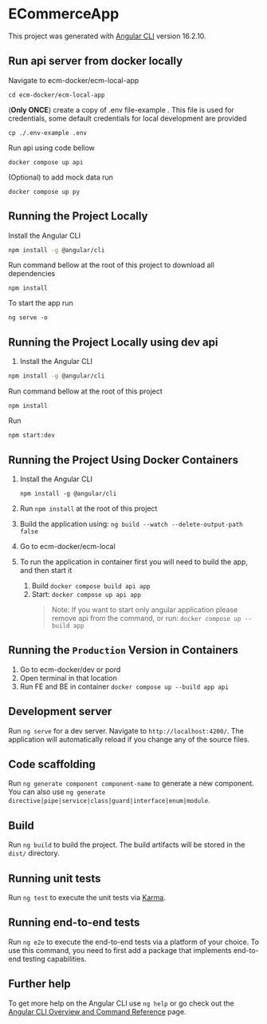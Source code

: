 # ECommerceApp

This project was generated with [Angular CLI](https://github.com/angular/angular-cli) version 16.2.10.



## Run api server from docker locally
Navigate to ecm-docker/ecm-local-app
```shell
cd ecm-docker/ecm-local-app
```
(**Only ONCE**) create a copy of .env file-example . This file is used for credentials, some default credentials for local development are provided
```shell
cp ./.env-example .env
```
Run api using code bellow
```shell
docker compose up api
```
(Optional) to add mock data run

```shell
docker compose up py
```

## Running the Project Locally

Install the Angular CLI

```sh
npm install -g @angular/cli
```
Run command bellow at the root of this project to download all dependencies
```shell
npm install
```
To start the app run
``` shell
ng serve -o
```

## Running the Project Locally using dev api

1. Install the Angular CLI

```sh
npm install -g @angular/cli
```
Run command bellow at the root of this project
```shell
npm install
```
Run
``` shell
npm start:dev
```

## Running the Project Using Docker Containers

1. Install the Angular CLI

   `npm install -g @angular/cli`

2. Run `npm install` at the root of this project
3. Build the application using: `ng build --watch --delete-output-path false`
4. Go to ecm-docker/ecm-local
5. To run the application in container first you will need to build the app, and then start it
   1. Build `docker compose build api app`
   2. Start: `docker compose up api app`
      > Note: If you want to start only angular application please remove api from the command, or run: `docker compose up --build app`

## Running the `Production` Version in Containers

1. Go to ecm-docker/dev or pord
2. Open terminal in that location
3. Run FE and BE in container `docker compose up --build app api`

## Development server

Run `ng serve` for a dev server. Navigate to `http://localhost:4200/`. The application will automatically reload if you change any of the source files.

## Code scaffolding

Run `ng generate component component-name` to generate a new component. You can also use `ng generate directive|pipe|service|class|guard|interface|enum|module`.

## Build

Run `ng build` to build the project. The build artifacts will be stored in the `dist/` directory.

## Running unit tests

Run `ng test` to execute the unit tests via [Karma](https://karma-runner.github.io).

## Running end-to-end tests

Run `ng e2e` to execute the end-to-end tests via a platform of your choice. To use this command, you need to first add a package that implements end-to-end testing capabilities.

## Further help

To get more help on the Angular CLI use `ng help` or go check out the [Angular CLI Overview and Command Reference](https://angular.io/cli) page.
